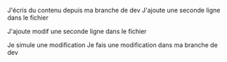 J'écris du contenu depuis ma branche de dev
J'ajoute une seconde ligne dans le fichier

J'ajoute modif une seconde ligne dans le fichier

Je simule une modification
Je fais une modification dans ma branche de dev
